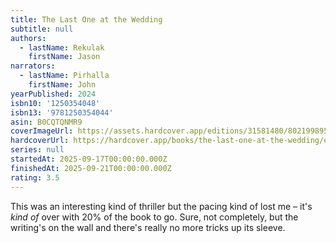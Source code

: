 ```yaml
---
title: The Last One at the Wedding
subtitle: null
authors:
  - lastName: Rekulak
    firstName: Jason
narrators:
  - lastName: Pirhalla
    firstName: John
yearPublished: 2024
isbn10: '1250354048'
isbn13: '9781250354044'
asin: B0CQTQNMR9
coverImageUrl: https://assets.hardcover.app/editions/31581480/8021998958297869.jpeg
hardcoverUrl: https://hardcover.app/books/the-last-one-at-the-wedding/editions/31581480
series: null
startedAt: 2025-09-17T00:00:00.000Z
finishedAt: 2025-09-21T00:00:00.000Z
rating: 3.5
---
```


This was an interesting kind of thriller but the pacing kind of lost me – it's _kind of_ over with 20% of the book to go. Sure, not completely, but the writing's on the wall and there's really no more tricks up its sleeve.

